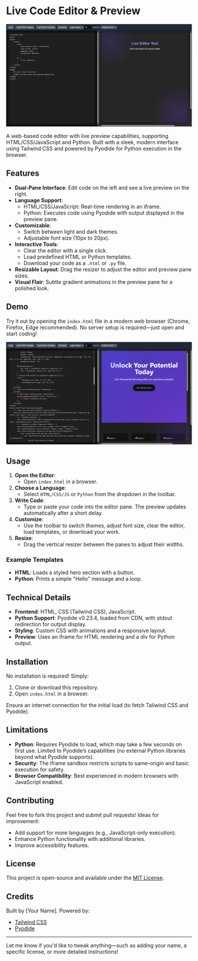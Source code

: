 # Live Code Editor & Preview

![image](ReadMe.PNG) 

A web-based code editor with live preview capabilities, supporting HTML/CSS/JavaScript and Python. Built with a sleek, modern interface using Tailwind CSS and powered by Pyodide for Python execution in the browser.

## Features

- **Dual-Pane Interface**: Edit code on the left and see a live preview on the right.
- **Language Support**:
  - HTML/CSS/JavaScript: Real-time rendering in an iframe.
  - Python: Executes code using Pyodide with output displayed in the preview pane.
- **Customizable**:
  - Switch between light and dark themes.
  - Adjustable font size (10px to 20px).
- **Interactive Tools**:
  - Clear the editor with a single click.
  - Load predefined HTML or Python templates.
  - Download your code as a `.html` or `.py` file.
- **Resizable Layout**: Drag the resizer to adjust the editor and preview pane sizes.
- **Visual Flair**: Subtle gradient animations in the preview pane for a polished look.

## Demo

Try it out by opening the `index.html` file in a modern web browser (Chrome, Firefox, Edge recommended). No server setup is required—just open and start coding!


![image](ReadMe2.PNG)


## Usage

1. **Open the Editor**:
   - Open `index.html` in a browser.
2. **Choose a Language**:
   - Select `HTML/CSS/JS` or `Python` from the dropdown in the toolbar.
3. **Write Code**:
   - Type or paste your code into the editor pane. The preview updates automatically after a short delay.
4. **Customize**:
   - Use the toolbar to switch themes, adjust font size, clear the editor, load templates, or download your work.
5. **Resize**:
   - Drag the vertical resizer between the panes to adjust their widths.

### Example Templates
- **HTML**: Loads a styled hero section with a button.
- **Python**: Prints a simple "Hello" message and a loop.

## Technical Details

- **Frontend**: HTML, CSS (Tailwind CSS), JavaScript.
- **Python Support**: Pyodide v0.23.4, loaded from CDN, with stdout redirection for output display.
- **Styling**: Custom CSS with animations and a responsive layout.
- **Preview**: Uses an iframe for HTML rendering and a div for Python output.

## Installation

No installation is required! Simply:
1. Clone or download this repository.
2. Open `index.html` in a browser.

Ensure an internet connection for the initial load (to fetch Tailwind CSS and Pyodide).

## Limitations

- **Python**: Requires Pyodide to load, which may take a few seconds on first use. Limited to Pyodide’s capabilities (no external Python libraries beyond what Pyodide supports).
- **Security**: The iframe sandbox restricts scripts to same-origin and basic execution for safety.
- **Browser Compatibility**: Best experienced in modern browsers with JavaScript enabled.

## Contributing

Feel free to fork this project and submit pull requests! Ideas for improvement:
- Add support for more languages (e.g., JavaScript-only execution).
- Enhance Python functionality with additional libraries.
- Improve accessibility features.

## License

This project is open-source and available under the [MIT License](LICENSE).

## Credits

Built by [Your Name]. Powered by:
- [Tailwind CSS](https://tailwindcss.com/)
- [Pyodide](https://pyodide.org/)

---

Let me know if you'd like to tweak anything—such as adding your name, a specific license, or more detailed instructions!
